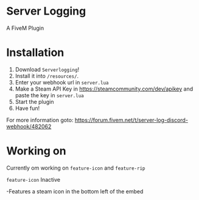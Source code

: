 # Server Logging
A FiveM Plugin

# Installation
1. Download `Serverlogging`!
2. Install it into `/resources/`.
3. Enter your webhook url in `server.lua`
4. Make a Steam API Key in https://steamcommunity.com/dev/apikey and paste the key in `server.lua`
5. Start the plugin
6. Have fun!

For more information goto:
https://forum.fivem.net/t/server-log-discord-webhook/482062

# Working on
Currently om working on `feature-icon` and `feature-rip`

`feature-icon`
Inactive

-Features a steam icon in the bottom left of the embed
